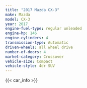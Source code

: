 ```yaml
---
title: "2017 Mazda CX-3"
make: Mazda
model: CX-3
year: 2017
engine-fuel-type: regular unleaded
engine-hp: 146
engine-cylinders: 4
transmission-type: Automatic
driven-wheels: all wheel drive
number-of-doors: 4
market-category: Crossover
vehicle-size: Compact
vehicle-style: 4dr SUV
---
```


{{< car_info >}}
